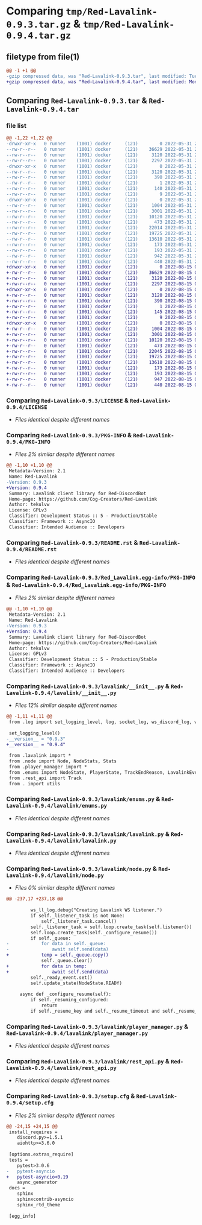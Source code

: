 # Comparing `tmp/Red-Lavalink-0.9.3.tar.gz` & `tmp/Red-Lavalink-0.9.4.tar.gz`

## filetype from file(1)

```diff
@@ -1 +1 @@
-gzip compressed data, was "Red-Lavalink-0.9.3.tar", last modified: Tue May 31 23:26:36 2022, max compression
+gzip compressed data, was "Red-Lavalink-0.9.4.tar", last modified: Mon Aug 15 09:48:43 2022, max compression
```

## Comparing `Red-Lavalink-0.9.3.tar` & `Red-Lavalink-0.9.4.tar`

### file list

```diff
@@ -1,22 +1,22 @@
-drwxr-xr-x   0 runner    (1001) docker     (121)        0 2022-05-31 23:26:36.070110 Red-Lavalink-0.9.3/
--rw-r--r--   0 runner    (1001) docker     (121)    36629 2022-05-31 23:26:20.000000 Red-Lavalink-0.9.3/LICENSE
--rw-r--r--   0 runner    (1001) docker     (121)     3120 2022-05-31 23:26:36.070110 Red-Lavalink-0.9.3/PKG-INFO
--rw-r--r--   0 runner    (1001) docker     (121)     2297 2022-05-31 23:26:20.000000 Red-Lavalink-0.9.3/README.rst
-drwxr-xr-x   0 runner    (1001) docker     (121)        0 2022-05-31 23:26:36.066110 Red-Lavalink-0.9.3/Red_Lavalink.egg-info/
--rw-r--r--   0 runner    (1001) docker     (121)     3120 2022-05-31 23:26:35.000000 Red-Lavalink-0.9.3/Red_Lavalink.egg-info/PKG-INFO
--rw-r--r--   0 runner    (1001) docker     (121)      390 2022-05-31 23:26:36.000000 Red-Lavalink-0.9.3/Red_Lavalink.egg-info/SOURCES.txt
--rw-r--r--   0 runner    (1001) docker     (121)        1 2022-05-31 23:26:35.000000 Red-Lavalink-0.9.3/Red_Lavalink.egg-info/dependency_links.txt
--rw-r--r--   0 runner    (1001) docker     (121)      140 2022-05-31 23:26:35.000000 Red-Lavalink-0.9.3/Red_Lavalink.egg-info/requires.txt
--rw-r--r--   0 runner    (1001) docker     (121)        9 2022-05-31 23:26:35.000000 Red-Lavalink-0.9.3/Red_Lavalink.egg-info/top_level.txt
-drwxr-xr-x   0 runner    (1001) docker     (121)        0 2022-05-31 23:26:36.070110 Red-Lavalink-0.9.3/lavalink/
--rw-r--r--   0 runner    (1001) docker     (121)     1004 2022-05-31 23:26:20.000000 Red-Lavalink-0.9.3/lavalink/__init__.py
--rw-r--r--   0 runner    (1001) docker     (121)     3001 2022-05-31 23:26:20.000000 Red-Lavalink-0.9.3/lavalink/enums.py
--rw-r--r--   0 runner    (1001) docker     (121)    10120 2022-05-31 23:26:20.000000 Red-Lavalink-0.9.3/lavalink/lavalink.py
--rw-r--r--   0 runner    (1001) docker     (121)      473 2022-05-31 23:26:20.000000 Red-Lavalink-0.9.3/lavalink/log.py
--rw-r--r--   0 runner    (1001) docker     (121)    22014 2022-05-31 23:26:20.000000 Red-Lavalink-0.9.3/lavalink/node.py
--rw-r--r--   0 runner    (1001) docker     (121)    19725 2022-05-31 23:26:20.000000 Red-Lavalink-0.9.3/lavalink/player_manager.py
--rw-r--r--   0 runner    (1001) docker     (121)    13610 2022-05-31 23:26:20.000000 Red-Lavalink-0.9.3/lavalink/rest_api.py
--rw-r--r--   0 runner    (1001) docker     (121)      173 2022-05-31 23:26:20.000000 Red-Lavalink-0.9.3/lavalink/utils.py
--rw-r--r--   0 runner    (1001) docker     (121)      193 2022-05-31 23:26:20.000000 Red-Lavalink-0.9.3/pyproject.toml
--rw-r--r--   0 runner    (1001) docker     (121)      942 2022-05-31 23:26:36.070110 Red-Lavalink-0.9.3/setup.cfg
--rw-r--r--   0 runner    (1001) docker     (121)      440 2022-05-31 23:26:20.000000 Red-Lavalink-0.9.3/setup.py
+drwxr-xr-x   0 runner    (1001) docker     (121)        0 2022-08-15 09:48:43.557513 Red-Lavalink-0.9.4/
+-rw-r--r--   0 runner    (1001) docker     (121)    36629 2022-08-15 09:48:23.000000 Red-Lavalink-0.9.4/LICENSE
+-rw-r--r--   0 runner    (1001) docker     (121)     3120 2022-08-15 09:48:43.557513 Red-Lavalink-0.9.4/PKG-INFO
+-rw-r--r--   0 runner    (1001) docker     (121)     2297 2022-08-15 09:48:23.000000 Red-Lavalink-0.9.4/README.rst
+drwxr-xr-x   0 runner    (1001) docker     (121)        0 2022-08-15 09:48:43.553512 Red-Lavalink-0.9.4/Red_Lavalink.egg-info/
+-rw-r--r--   0 runner    (1001) docker     (121)     3120 2022-08-15 09:48:43.000000 Red-Lavalink-0.9.4/Red_Lavalink.egg-info/PKG-INFO
+-rw-r--r--   0 runner    (1001) docker     (121)      390 2022-08-15 09:48:43.000000 Red-Lavalink-0.9.4/Red_Lavalink.egg-info/SOURCES.txt
+-rw-r--r--   0 runner    (1001) docker     (121)        1 2022-08-15 09:48:43.000000 Red-Lavalink-0.9.4/Red_Lavalink.egg-info/dependency_links.txt
+-rw-r--r--   0 runner    (1001) docker     (121)      145 2022-08-15 09:48:43.000000 Red-Lavalink-0.9.4/Red_Lavalink.egg-info/requires.txt
+-rw-r--r--   0 runner    (1001) docker     (121)        9 2022-08-15 09:48:43.000000 Red-Lavalink-0.9.4/Red_Lavalink.egg-info/top_level.txt
+drwxr-xr-x   0 runner    (1001) docker     (121)        0 2022-08-15 09:48:43.557513 Red-Lavalink-0.9.4/lavalink/
+-rw-r--r--   0 runner    (1001) docker     (121)     1004 2022-08-15 09:48:23.000000 Red-Lavalink-0.9.4/lavalink/__init__.py
+-rw-r--r--   0 runner    (1001) docker     (121)     3001 2022-08-15 09:48:23.000000 Red-Lavalink-0.9.4/lavalink/enums.py
+-rw-r--r--   0 runner    (1001) docker     (121)    10120 2022-08-15 09:48:23.000000 Red-Lavalink-0.9.4/lavalink/lavalink.py
+-rw-r--r--   0 runner    (1001) docker     (121)      473 2022-08-15 09:48:23.000000 Red-Lavalink-0.9.4/lavalink/log.py
+-rw-r--r--   0 runner    (1001) docker     (121)    22045 2022-08-15 09:48:23.000000 Red-Lavalink-0.9.4/lavalink/node.py
+-rw-r--r--   0 runner    (1001) docker     (121)    19725 2022-08-15 09:48:23.000000 Red-Lavalink-0.9.4/lavalink/player_manager.py
+-rw-r--r--   0 runner    (1001) docker     (121)    13610 2022-08-15 09:48:23.000000 Red-Lavalink-0.9.4/lavalink/rest_api.py
+-rw-r--r--   0 runner    (1001) docker     (121)      173 2022-08-15 09:48:23.000000 Red-Lavalink-0.9.4/lavalink/utils.py
+-rw-r--r--   0 runner    (1001) docker     (121)      193 2022-08-15 09:48:23.000000 Red-Lavalink-0.9.4/pyproject.toml
+-rw-r--r--   0 runner    (1001) docker     (121)      947 2022-08-15 09:48:43.557513 Red-Lavalink-0.9.4/setup.cfg
+-rw-r--r--   0 runner    (1001) docker     (121)      440 2022-08-15 09:48:23.000000 Red-Lavalink-0.9.4/setup.py
```

### Comparing `Red-Lavalink-0.9.3/LICENSE` & `Red-Lavalink-0.9.4/LICENSE`

 * *Files identical despite different names*

### Comparing `Red-Lavalink-0.9.3/PKG-INFO` & `Red-Lavalink-0.9.4/PKG-INFO`

 * *Files 2% similar despite different names*

```diff
@@ -1,10 +1,10 @@
 Metadata-Version: 2.1
 Name: Red-Lavalink
-Version: 0.9.3
+Version: 0.9.4
 Summary: Lavalink client library for Red-DiscordBot
 Home-page: https://github.com/Cog-Creators/Red-Lavalink
 Author: tekulvw
 License: GPLv3
 Classifier: Development Status :: 5 - Production/Stable
 Classifier: Framework :: AsyncIO
 Classifier: Intended Audience :: Developers
```

### Comparing `Red-Lavalink-0.9.3/README.rst` & `Red-Lavalink-0.9.4/README.rst`

 * *Files identical despite different names*

### Comparing `Red-Lavalink-0.9.3/Red_Lavalink.egg-info/PKG-INFO` & `Red-Lavalink-0.9.4/Red_Lavalink.egg-info/PKG-INFO`

 * *Files 2% similar despite different names*

```diff
@@ -1,10 +1,10 @@
 Metadata-Version: 2.1
 Name: Red-Lavalink
-Version: 0.9.3
+Version: 0.9.4
 Summary: Lavalink client library for Red-DiscordBot
 Home-page: https://github.com/Cog-Creators/Red-Lavalink
 Author: tekulvw
 License: GPLv3
 Classifier: Development Status :: 5 - Production/Stable
 Classifier: Framework :: AsyncIO
 Classifier: Intended Audience :: Developers
```

### Comparing `Red-Lavalink-0.9.3/lavalink/__init__.py` & `Red-Lavalink-0.9.4/lavalink/__init__.py`

 * *Files 12% similar despite different names*

```diff
@@ -1,11 +1,11 @@
 from .log import set_logging_level, log, socket_log, ws_discord_log, ws_ll_log, ws_rll_log
 
 set_logging_level()
-__version__ = "0.9.3"
+__version__ = "0.9.4"
 
 from .lavalink import *
 from .node import Node, NodeStats, Stats
 from .player_manager import *
 from .enums import NodeState, PlayerState, TrackEndReason, LavalinkEvents
 from .rest_api import Track
 from . import utils
```

### Comparing `Red-Lavalink-0.9.3/lavalink/enums.py` & `Red-Lavalink-0.9.4/lavalink/enums.py`

 * *Files identical despite different names*

### Comparing `Red-Lavalink-0.9.3/lavalink/lavalink.py` & `Red-Lavalink-0.9.4/lavalink/lavalink.py`

 * *Files identical despite different names*

### Comparing `Red-Lavalink-0.9.3/lavalink/node.py` & `Red-Lavalink-0.9.4/lavalink/node.py`

 * *Files 0% similar despite different names*

```diff
@@ -237,17 +237,18 @@
 
         ws_ll_log.debug("Creating Lavalink WS listener.")
         if self._listener_task is not None:
             self._listener_task.cancel()
         self._listener_task = self.loop.create_task(self.listener())
         self.loop.create_task(self._configure_resume())
         if self._queue:
-            for data in self._queue:
-                await self.send(data)
+            temp = self._queue.copy()
             self._queue.clear()
+            for data in temp:
+                await self.send(data)
         self._ready_event.set()
         self.update_state(NodeState.READY)
 
     async def _configure_resume(self):
         if self._resuming_configured:
             return
         if self._resume_key and self._resume_timeout and self._resume_timeout > 0:
```

### Comparing `Red-Lavalink-0.9.3/lavalink/player_manager.py` & `Red-Lavalink-0.9.4/lavalink/player_manager.py`

 * *Files identical despite different names*

### Comparing `Red-Lavalink-0.9.3/lavalink/rest_api.py` & `Red-Lavalink-0.9.4/lavalink/rest_api.py`

 * *Files identical despite different names*

### Comparing `Red-Lavalink-0.9.3/setup.cfg` & `Red-Lavalink-0.9.4/setup.cfg`

 * *Files 2% similar despite different names*

```diff
@@ -24,15 +24,15 @@
 install_requires = 
 	discord.py>=1.5.1
 	aiohttp>=3.6.0
 
 [options.extras_require]
 tests = 
 	pytest>3.0.6
-	pytest-asyncio
+	pytest-asyncio<0.19
 	async_generator
 docs = 
 	sphinx
 	sphinxcontrib-asyncio
 	sphinx_rtd_theme
 
 [egg_info]
```

